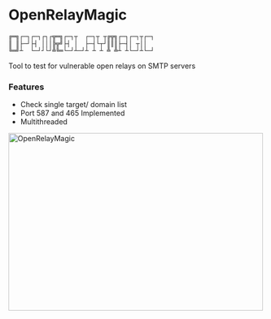 # OpenRelayMagic
```
╔═╗┌─┐┌─┐┌┐┌╦═╗┌─┐┬  ┌─┐┬ ┬╔╦╗┌─┐┌─┐┬┌─┐
║ ║├─┘├┤ │││╠╦╝├┤ │  ├─┤└┬┘║║║├─┤│ ┬││  
╚═╝┴  └─┘┘└┘╩╚═└─┘┴─┘┴ ┴ ┴ ╩ ╩┴ ┴└─┘┴└─┘
```
Tool to test for vulnerable open relays on SMTP servers

### Features
* Check single target/ domain list
* Port 587 and 465 Implemented
* Multithreaded

<img src="https://github.com/bl4ckmamb4/OpenRelayMagic/raw/master/screencast.gif" raw=true alt="OpenRelayMagic" height="350" width="500"/>
